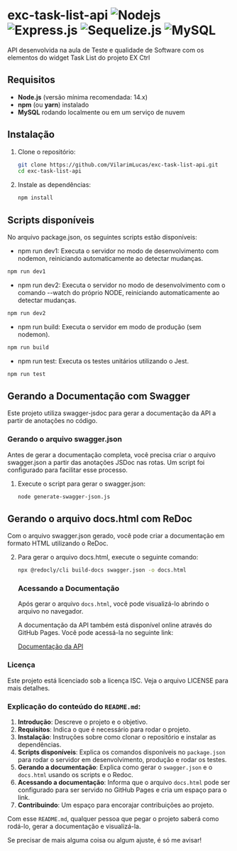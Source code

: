 # exc-task-list-api   ![Nodejs](https://img.shields.io/badge/Nodejs-3C873A?style=for-the-badge&labelColor=black&logo=node.js&logoColor=3C873A) ![Express.js](https://img.shields.io/badge/Express.js-000000?style=for-the-badge&logo=express&logoColor=white) ![Sequelize.js](https://img.shields.io/badge/sequelize-323330?style=for-the-badge&logo=sequelize&logoColor=blue)  ![MySQL](https://img.shields.io/badge/MySQL-00000F?style=for-the-badge&logo=mysql&logoColor=white)

API desenvolvida na aula de Teste e qualidade de Software com os elementos do widget Task List do projeto EX Ctrl

## Requisitos

- **Node.js** (versão mínima recomendada: 14.x)
- **npm** (ou **yarn**) instalado
- **MySQL** rodando localmente ou em um serviço de nuvem

## Instalação

1. Clone o repositório:

   ```bash
   git clone https://github.com/VilarimLucas/exc-task-list-api.git
   cd exc-task-list-api
   ```

2. Instale as dependências: 

   ```bash
   npm install
   ```

## Scripts disponíveis

No arquivo package.json, os seguintes scripts estão disponíveis:

- npm run dev1: Executa o servidor no modo de desenvolvimento com nodemon, reiniciando automaticamente ao detectar mudanças.

```bash
npm run dev1
```

- npm run dev2: Executa o servidor no modo de desenvolvimento com o comando --watch do próprio NODE, reiniciando automaticamente ao detectar mudanças.

```bash
npm run dev2
```

- npm run build: Executa o servidor em modo de produção (sem nodemon).

```bash
npm run build
```

- npm run test: Executa os testes unitários utilizando o Jest.

```bash
npm run test
```

## Gerando a Documentação com Swagger

Este projeto utiliza swagger-jsdoc para gerar a documentação da API a partir de anotações no código.

### Gerando o arquivo swagger.json

Antes de gerar a documentação completa, você precisa criar o arquivo swagger.json a partir das anotações JSDoc nas rotas. Um script foi configurado para facilitar esse processo.

1. Execute o script para gerar o swagger.json:

   ```bash
   node generate-swagger-json.js
   ```

## Gerando o arquivo docs.html com ReDoc
Com o arquivo swagger.json gerado, você pode criar a documentação em formato HTML utilizando o ReDoc.

2. Para gerar o arquivo docs.html, execute o seguinte comando:

   ```bash
   npx @redocly/cli build-docs swagger.json -o docs.html
   ```

   ### Acessando a Documentação

   Após gerar o arquivo `docs.html`, você pode visualizá-lo abrindo o arquivo no navegador.
   
   A documentação da API também está disponível online através do GitHub Pages. Você pode acessá-la no seguinte link:
   
   [Documentação da API](https://vilarimlucas.github.io/exc-task-list-api/docs.html)
   
### Licença

Este projeto está licenciado sob a licença ISC. Veja o arquivo LICENSE para mais detalhes.


### Explicação do conteúdo do `README.md`:

1. **Introdução**: Descreve o projeto e o objetivo.
2. **Requisitos**: Indica o que é necessário para rodar o projeto.
3. **Instalação**: Instruções sobre como clonar o repositório e instalar as dependências.
4. **Scripts disponíveis**: Explica os comandos disponíveis no `package.json` para rodar o servidor em desenvolvimento, produção e rodar os testes.
5. **Gerando a documentação**: Explica como gerar o `swagger.json` e o `docs.html` usando os scripts e o Redoc.
6. **Acessando a documentação**: Informa que o arquivo `docs.html` pode ser configurado para ser servido no GitHub Pages e cria um espaço para o link.
7. **Contribuindo**: Um espaço para encorajar contribuições ao projeto.

Com esse `README.md`, qualquer pessoa que pegar o projeto saberá como rodá-lo, gerar a documentação e visualizá-la.

Se precisar de mais alguma coisa ou algum ajuste, é só me avisar!
